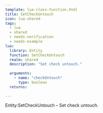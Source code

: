 ```yaml
---
template: lua-class-function.html
title: SetCheckUntouch
icon: lua-shared
tags:
  - lua
  - shared
  - needs-verification
  - needs-example
lua:
  library: Entity
  function: SetCheckUntouch
  realm: shared
  description: "Set check untouch."
  
  arguments:
    - name: "checkUntouch"
      type: boolean
  returns:
    
---
```


<div class="lua__search__keywords">
Entity:SetCheckUntouch &#x2013; Set check untouch.
</div>
